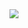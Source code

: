 <div>
  <img src="https://res.cloudinary.com/crunchbase-production/image/upload/c_lpad,f_auto,q_auto:eco,dpr_1/v1481159245/splmjma2cffa6oxkgabx.png"/>
  </div>

